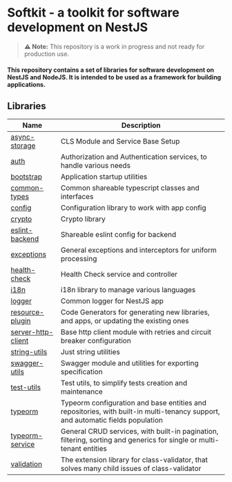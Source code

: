 # Softkit - a toolkit for software development on NestJS

> **⚠️ Note:** This repository is a work in progress and not ready for production use.

#### This repository contains a set of libraries for software development on NestJS and NodeJS. It is intended to be used as a framework for building applications.

## Libraries


| Name                                                      | Description                                                                                                                    |
| --------------------------------------------------------- | ------------------------------------------------------------------------------------------------------------------------------ |
| [async-storage](./libs/async-storage/README.md)           | CLS Module and Service Base Setup                                                                                              |
| [auth](./libs/auth/README.md)                             | Authorization and Authentication services, to handle various needs                                                             |
| [bootstrap](./libs/bootstrap/README.md)                   | Application startup utilities                                                                                                  |
| [common-types](./libs/common-types/README.md)             | Common shareable typescript classes and interfaces                                                                             |
| [config](./libs/config/README.md)                         | Configuration library to work with app config                                                                                  |
| [crypto](./libs/crypto/README.md)                         | Crypto library                                                                                                                 |
| [eslint-backend](./libs/eslint-backend/README.md)         | Shareable eslint config for backend                                                                                            |
| [exceptions](./libs/exceptions/README.md)                 | General exceptions and interceptors for uniform processing                                                                     |
| [health-check](./libs/health-check/README.md)             | Health Check service and controller                                                                                            |
| [i18n](./libs/i18n/README.md)                             | i18n library to manage various languages                                                                                       |
| [logger](./libs/logger/README.md)                         | Common logger for NestJS app                                                                                                   |
| [resource-plugin](./libs/resource-plugin/README.md)       | Code Generators for generating new libraries, and apps, or updating the existing ones                                          |
| [server-http-client](./libs/server-http-client/README.md) | Base http client module with retries and circuit breaker configuration                                                         |
| [string-utils](./libs/string-utils/README.md)             | Just string utilities                                                                                                          |
| [swagger-utils](./libs/swagger-utils/README.md)           | Swagger module and utilities for exporting specification                                                                       |
| [test-utils](./libs/test-utils/README.md)                 | Test utils, to simplify tests creation and maintenance                                                                         |
| [typeorm](./libs/typeorm/README.md)                       | Typeorm configuration and base entities and repositories, with built-in multi-tenancy support, and automatic fields population |
| [typeorm-service](./libs/typeorm-service/README.md)       | General CRUD services, with built-in pagination, filtering, sorting and generics for single or multi-tenant entities           |
| [validation](./libs/validation/README.md)                 | The extension library for class-validator, that solves many child issues of class-validator                                    |
